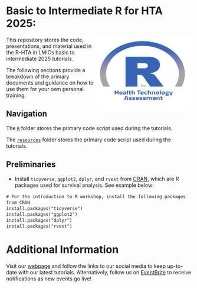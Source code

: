 # Basic to Intermediate R for HTA 2025:

<img src="img/logo.png" width="260" height="200" align="right"/>

This repository stores the code, presentations, and material used in the R-HTA in LMICs basic to intermediate 2025 tutorials.

The following sections provide a breakdown of the primary documents and guidance on how to use them for your own personal training.

## Navigation

The [`R`](https://github.com/R-HTA-in-LMICs/Basic-to-Intermediate-R-for-HTA-2025/tree/main/R) folder stores the primary code script used during the tutorials.

The [`resources`](https://github.com/R-HTA-in-LMICs/Basic-to-Intermediate-R-for-HTA-2025/tree/main/resources) folder stores the primary code script used during the tutorials.

## Preliminaries

-   Install `tidyverse`, `ggplot2`, `dplyr`, and `rvest` from [CRAN](https://cran.r-project.org), which are R packages used for survival analysis. See example below:

```{r, eval=FALSE}
# For the introduction to R workshop, install the following packages from CRAN
install.packages("tidyverse")
install.packages("ggplot2")
install.packages("dplyr")
install.packages("rvest")
```

# Additional Information

Visit our [webpage](https://r-hta-in-lmics.github.io/) and follow the links to our social media to keep up-to-date with our latest tutorials. Alternatively, follow us on [EventBrite](https://www.eventbrite.co.uk/o/r-hta-in-lmics-46016978693) to receive notifications as new events go live!
